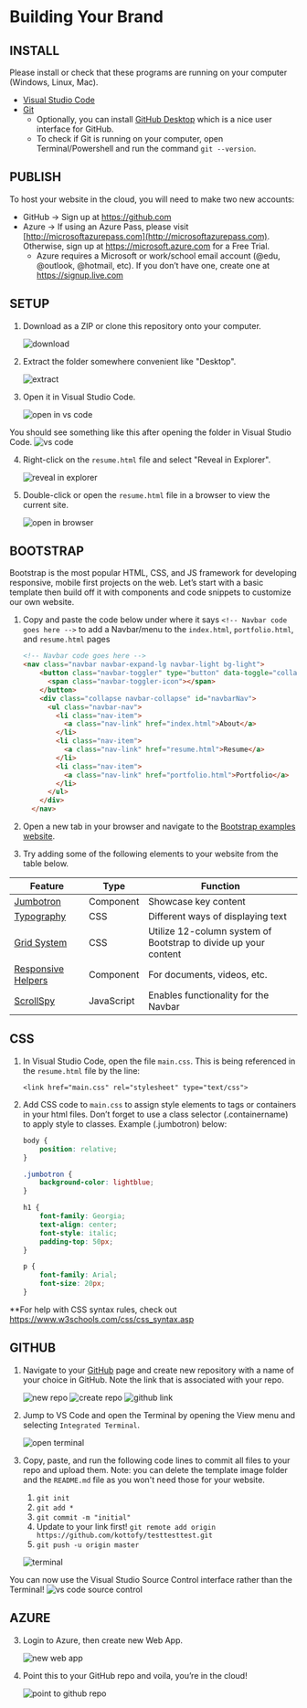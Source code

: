 # Building Your Brand 

## INSTALL
Please install or check that these programs are running on your computer (Windows, Linux, Mac).
- [Visual Studio Code](https://code.visualstudio.com/) 
- [Git](https://git-scm.com/book/en/v2/Getting-Started-Installing-Git)
    - Optionally, you can install [GitHub Desktop](https://desktop.github.com/) which is a nice user interface for GitHub.
    - To check if Git is running on your computer, open Terminal/Powershell and run the command `git --version`.

## PUBLISH
To host your website in the cloud, you will need to make two new accounts:
- GitHub -> Sign up at https://github.com 
- Azure -> If using an Azure Pass, please visit [http://microsoftazurepass.com](http://microsoftazurepass.com). Otherwise, sign up at https://microsoft.azure.com for a Free Trial.
  - Azure requires a Microsoft or work/school email account (@edu, @outlook, @hotmail, etc). If you don’t have one, create one at https://signup.live.com

## SETUP
1. Download as a ZIP or clone this repository onto your computer. 
    
    ![download](images/download.png)
2. Extract the folder somewhere convenient like "Desktop".

    ![extract](images/extract.png)
3. Open it in Visual Studio Code.
    
    ![open in vs code](images/openinvscode.png)

You should see something like this after opening the folder in Visual Studio Code.
    ![vs code](images/vscode.png)

4. Right-click on the `resume.html` file and select "Reveal in Explorer". 

    ![reveal in explorer](images/revealinexplorer.png)
5. Double-click or open the `resume.html` file in a browser to view the current site.

    ![open in browser](images/openinbrowser.png)

## BOOTSTRAP
Bootstrap is the most popular HTML, CSS, and JS framework for developing responsive, mobile first projects on the web. Let’s start with a basic template then build off it with components and code snippets to customize our own website.

1. Copy and paste the code below under where it says `<!-- Navbar code goes here -->` to add a Navbar/menu to the `index.html`, `portfolio.html`, and `resume.html` pages
    ```html
    <!-- Navbar code goes here -->
    <nav class="navbar navbar-expand-lg navbar-light bg-light">
        <button class="navbar-toggler" type="button" data-toggle="collapse" data-target="#navbarNav" aria-controls="navbarNav" aria-expanded="false" aria-label="Toggle navigation">
          <span class="navbar-toggler-icon"></span>
        </button>
        <div class="collapse navbar-collapse" id="navbarNav">
          <ul class="navbar-nav">
            <li class="nav-item">
              <a class="nav-link" href="index.html">About</a>
            </li>
            <li class="nav-item">
              <a class="nav-link" href="resume.html">Resume</a>
            </li>
            <li class="nav-item">
              <a class="nav-link" href="portfolio.html">Portfolio</a>
            </li>
          </ul>
        </div>
      </nav>
      ```

      
2. Open a new tab in your browser and navigate to the [Bootstrap examples website](https://v4-alpha.getbootstrap.com/examples/).

3.	Try adding some of the following elements to your website from the table below.

| Feature  |  Type |  Function |
|---|---|---|
|  [Jumbotron](https://v4-alpha.getbootstrap.com/examples/jumbotron/) | Component  |  Showcase key content |
|  [Typography](https://v4-alpha.getbootstrap.com/content/typography/) | CSS  | Different ways of displaying text  |
|[Grid System](https://v4-alpha.getbootstrap.com/layout/grid/) |  CSS |  Utilize 12-column system of Bootstrap to divide up your content |
|  [Responsive Helpers](https://v4-alpha.getbootstrap.com/utilities/responsive-helpers/) | Component  |  For documents, videos, etc. |
|  [ScrollSpy](https://v4-alpha.getbootstrap.com/components/scrollspy/) |  JavaScript | Enables functionality for the Navbar  |

## CSS
1.	In Visual Studio Code, open the file `main.css`. 
	This is being referenced in the `resume.html` file by the line: 

    `<link href="main.css" rel="stylesheet" type="text/css">`


3.	Add CSS code to `main.css` to assign style elements to tags or containers in your html files. Don’t forget to use a class selector (.containername) to apply style to classes. Example (.jumbotron) below:
    ```css
    body {     
        position: relative;
    } 

    .jumbotron {
        background-color: lightblue; 
    }

    h1 {    
        font-family: Georgia;
        text-align: center;     
        font-style: italic;
        padding-top: 50px; 
    } 
    
    p {     
        font-family: Arial;     
        font-size: 20px;     
    } 
    ```

**For help with CSS syntax rules, check out https://www.w3schools.com/css/css_syntax.asp 

## GITHUB

1.	Navigate to your [GitHub](http://github.com) page and create new repository with a name of your choice in GitHub. Note the link that is associated with your repo. 

    ![new repo](images/new-repo.png)
    ![create repo](images/create-repo.png)
    ![github link](images/github-link.png)


2. Jump to VS Code and open the Terminal by opening the View menu and selecting `Integrated Terminal`.

    ![open terminal](images/open-terminal.png)

3. Copy, paste, and run the following code lines to commit all files to your repo and upload them. Note: you can delete the template image folder and the `README.md` file as you won't need those for your website.
    1. `git init`
    2. `git add *`
    3. `git commit -m "initial"`
    4. Update to your link first! `git remote add origin https://github.com/kottofy/testtesttest.git`
    5. `git push -u origin master`

    ![terminal](images/terminal.png)

You can now use the Visual Studio Source Control interface rather than the Terminal!
    ![vs code source control](images/vscode-source-control.png)


## AZURE
3.	Login to Azure, then create new Web App.

    ![new web app](https://docs.microsoft.com/en-us/bot-framework/media/azure-create-webapp.png)

4.	Point this to your GitHub repo and voila, you’re in the cloud!

    ![point to github repo](https://encrypted-tbn0.gstatic.com/images?q=tbn:ANd9GcThjjwgueI9ryvcWlDim5kwewGLWFcC3-w05C2s6Y2cXqelCShJ)





